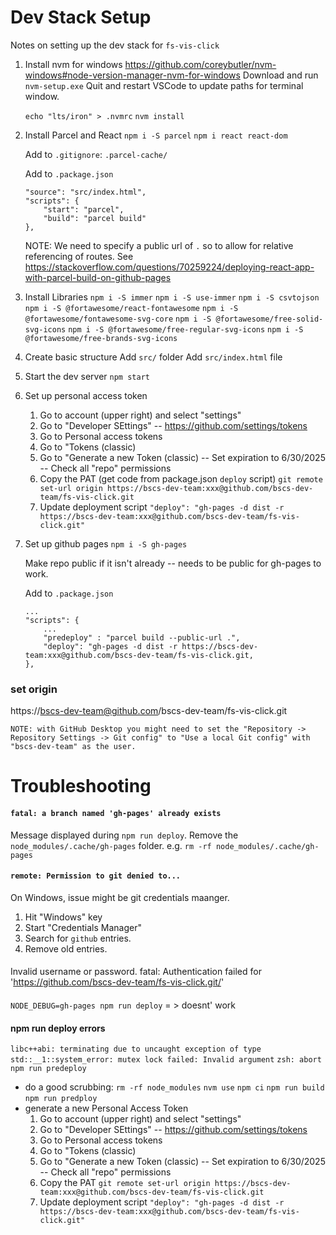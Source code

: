 # Dev Stack Setup

Notes on setting up the dev stack for `fs-vis-click`

1. Install nvm for windows
    https://github.com/coreybutler/nvm-windows#node-version-manager-nvm-for-windows
    Download and run `nvm-setup.exe`
    Quit and restart VSCode to update paths for terminal window.

    `echo "lts/iron" > .nvmrc`
    `nvm install`

2. Install Parcel and React
    `npm i -S parcel`
    `npm i react react-dom`

    Add to `.gitignore`:
        `.parcel-cache/`

    Add to `.package.json`
    ```
    "source": "src/index.html",
    "scripts": {
        "start": "parcel",
        "build": "parcel build"
    },
    ```
    NOTE: We need to specify a public url of `.`
    so to allow for relative referencing of routes.
    See https://stackoverflow.com/questions/70259224/deploying-react-app-with-parcel-build-on-github-pages

3. Install Libraries
    `npm i -S immer`
    `npm i -S use-immer`
    `npm i -S csvtojson`
    `npm i -S @fortawesome/react-fontawesome`
    `npm i -S @fortawesome/fontawesome-svg-core`
    `npm i -S @fortawesome/free-solid-svg-icons`
    `npm i -S @fortawesome/free-regular-svg-icons`
    `npm i -S @fortawesome/free-brands-svg-icons`

4. Create basic structure
    Add `src/` folder
    Add `src/index.html` file

5. Start the dev server
    `npm start`

6. Set up personal access token
    1. Go to account (upper right) and select "settings"
    2. Go to "Developer SEttings" -- https://github.com/settings/tokens
    3. Go to Personal access tokens
    4. Go to "Tokens (classic)
    5. Go to "Generate a new Token (classic)
        --  Set expiration to 6/30/2025
        --  Check all "repo" permissions
    6. Copy the PAT (get code from package.json `deploy` script)
        `git remote set-url origin https://bscs-dev-team:xxx@github.com/bscs-dev-team/fs-vis-click.git`
    7. Update deployment script
        `"deploy": "gh-pages -d dist -r https://bscs-dev-team:xxx@github.com/bscs-dev-team/fs-vis-click.git"`

7. Set up github pages
    `npm i -S gh-pages`

    Make repo public if it isn't already -- needs to be public for gh-pages to work.

    Add to `.package.json`
    ```
    ...
    "scripts": {
        ...
        "predeploy" : "parcel build --public-url .",
        "deploy": "gh-pages -d dist -r https://bscs-dev-team:xxx@github.com/bscs-dev-team/fs-vis-click.git,
    },
    ```



### set origin
https://bscs-dev-team@github.com/bscs-dev-team/fs-vis-click.git

    NOTE: with GitHub Desktop you might need to set the "Repository -> Repository Settings -> Git config" to "Use a local Git config" with "bscs-dev-team" as the user.


    
# Troubleshooting


#### `fatal: a branch named 'gh-pages' already exists`
Message displayed during `npm run deploy`.
Remove the `node_modules/.cache/gh-pages` folder.
e.g. `rm -rf node_modules/.cache/gh-pages `

#### `remote: Permission to git denied to...`
On Windows, issue might be git credentials maanger.
1. Hit "Windows" key
2. Start "Credentials Manager"
3. Search for `github` entries.
4. Remove old entries.

####
Invalid username or password.
fatal: Authentication failed for 'https://github.com/bscs-dev-team/fs-vis-click.git/'

####
`NODE_DEBUG=gh-pages npm run deploy` = > doesnt' work

#### npm run deploy errors
`libc++abi: terminating due to uncaught exception of type` `std::__1::system_error: mutex lock failed: Invalid argument`
`zsh: abort      npm run predeploy`
* do a good scrubbing:
    `rm -rf node_modules`
    `nvm use`
    `npm ci`
    `npm run build`
    `npm run predploy`
* generate a new Personal Access Token
    1. Go to account (upper right) and select "settings"
    2. Go to "Developer SEttings" -- https://github.com/settings/tokens
    3. Go to Personal access tokens
    4. Go to "Tokens (classic)
    5. Go to "Generate a new Token (classic)
        --  Set expiration to 6/30/2025
        --  Check all "repo" permissions
    6. Copy the PAT
        `git remote set-url origin https://bscs-dev-team:xxx@github.com/bscs-dev-team/fs-vis-click.git`
    7. Update deployment script
        `"deploy": "gh-pages -d dist -r https://bscs-dev-team:xxx@github.com/bscs-dev-team/fs-vis-click.git"`
    


    
    
    
